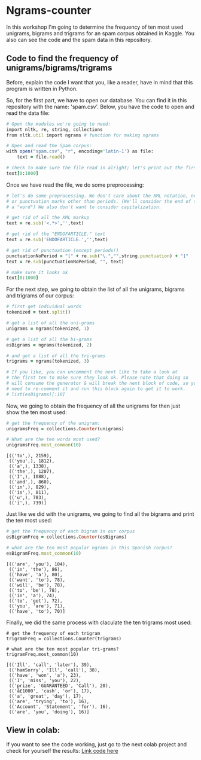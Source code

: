 # Ngrams-counter
In this workshop I'm going to determine the frequency of ten most used unigrams, bigrams and trigrams for an spam corpus obtained in Kaggle. You also can see the code and the spam data in this repository.

## Code to find the frequency of unigrams/bigrams/trigrams
Before, explain the code I want that you, like a reader, have in mind that this program is written in Python.

So, for the first part, we have to open our database. You can find it in this repository with the name: 'spam.csv'. Below, you have the code to open and read the data file:
```ruby
# Open the modules we're going to need:
import nltk, re, string, collections
from nltk.util import ngrams # function for making ngrams

# Open and read the Spam corpus:
with open("spam.csv", "r", encoding='latin-1') as file:
    text = file.read()

# check to make sure the file read in alright; let's print out the first 1000 characters
text[0:1000]
```

Once we have read the file, we do some preprocessing: 
```ruby
# let's do some preprocessing. We don't care about the XML notation, new lines 
# or punctuation marks other than periods. (We'll consider the end of the sentence
# a "word") We also don't want to consider capitalization. 

# get rid of all the XML markup
text = re.sub('<.*>','',text)

# get rid of the "ENDOFARTICLE." text
text = re.sub('ENDOFARTICLE.','',text)

# get rid of punctuation (except periods!)
punctuationNoPeriod = "[" + re.sub("\.","",string.punctuation) + "]"
text = re.sub(punctuationNoPeriod, "", text)

# make sure it looks ok
text[0:1000]
```

For the next step, we going to obtain the list of all the unigrams, bigrams and trigrams of our corpus:
```ruby
# first get individual words
tokenized = text.split()

# get a list of all the uni-grams
unigrams = ngrams(tokenized, 1)

# get a list of all the bi-grams
esBigrams = ngrams(tokenized, 2)

# and get a list of all the tri-grams
trigrams = ngrams(tokenized, 3)

# If you like, you can uncomment the next like to take a look at 
# the first ten to make sure they look ok. Please note that doing so 
# will consume the generator & will break the next block of code, so you'll
# need to re-comment it and run this block again to get it to work.
# list(esBigrams)[:10]
```

Now, we going to obtain the frequency of all the unigrams for then just show the ten most used:
```ruby
# get the frequency of the unigram:
unigramsFreq = collections.Counter(unigrams) 

# What are the ten words most used?
unigramsFreq.most_common(10)
```
```
[(('to',), 2159),
 (('you',), 1812),
 (('a',), 1338),
 (('the',), 1207),
 (('I',), 1088),
 (('and',), 860),
 (('in',), 829),
 (('is',), 811),
 (('u',), 783),
 (('i',), 739)]
```

Just like we did with the unigrams, we going to find all the bigrams and print the ten most used:
```ruby
# get the frequency of each bigram in our corpus
esBigramFreq = collections.Counter(esBigrams)

# what are the ten most popular ngrams in this Spanish corpus?
esBigramFreq.most_common(10)
```
```
[(('are', 'you'), 104),
 (('in', 'the'), 86),
 (('have', 'a'), 80),
 (('want', 'to'), 78),
 (('will', 'be'), 78),
 (('to', 'be'), 78),
 (('in', 'a'), 74),
 (('to', 'get'), 72),
 (('you', 'are'), 71),
 (('have', 'to'), 70)]
```

Finally, we did the same process with claculate the ten trigrams most used: 
```
# get the frequency of each trigram
trigramFreq = collections.Counter(trigrams)

# what are the ten most popular tri-grams?
trigramFreq.most_common(10)
```
```
[(('Ill', 'call', 'later'), 39),
 (('hamSorry', 'Ill', 'call'), 38),
 (('have', 'won', 'a'), 23),
 (('I', 'miss', 'you'), 22),
 (('prize', 'GUARANTEED', 'Call'), 20),
 (('å£1000', 'cash', 'or'), 17),
 (('a', 'great', 'day'), 17),
 (('are', 'trying', 'to'), 16),
 (('Account', 'Statement', 'for'), 16),
 (('are', 'you', 'doing'), 16)]
```

## View in colab:
If you want to see the code working, just go to the next colab project and check for yourself the results: 
[Link code here](https://colab.research.google.com/drive/1GreSSmjDAhgvOPZk-LB7-00s1n1BYBdX?usp=sharing)
